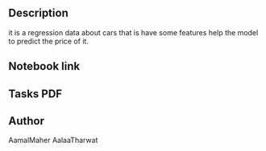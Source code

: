 ## Description
it is a regression data about cars that is have some features help the model to predict the price of it. 

## Notebook link


## Tasks PDF

## Author
AamalMaher
AalaaTharwat
